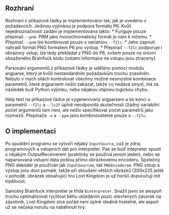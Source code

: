## Rozhraní

Rozhraní z příkazové řádky je implementováno tak, jak je uvedeno v požadavcích. Jedinou výjimkou je podpora formátu P6.
Kvůli nejednoznačnosti zadání je implementována takto: 
    *   Funguje pouze přepínač `--pnm`. PBM jako monochromatický formát je nám k ničemu.
    *   Přepínač `--pnm` lze kombinovat pouze s variantou `--f2lc`.
    *   Jeho zapnutí nahradí formát PNG formátem P6 pro výstup.
    *   Přepínač `--f2lc` podporuje i obrazový vstup, lze tedy překládat z PNG do P6, ovšem pouze na úrovni obsaženého
        Brainfuck kódu (ostatní informace na vstupu jsou ztraceny).
      
Parsování argumentů z příkazové řádky je uděláno pomocí modulu argparse, který je kvůli nestandardním požadavkům
trochu znásilněn. Nebylo v mých silách kontrolovat všechny možné nesmyslné kombinace parametrů, které argparsem nešlo
zakázat, takže co nedává smysl, má za následek buď Python výjimku, nebo nějakou vtipnou logickou chybu.

Help text na příkazové řádce je vygenerovaný argparsem a ke konci u parametrů `--f2lc` a `--lc2f` úplně neodpovídá 
skutečnosti (žádný variabilní počet argumentů tam není, ale nešlo specifikovat počet parametrů jako rozmezí). 
Přepínače `-o` a `--ppm` jsou kombinovatelné pouze s `--f2lc`. 


## O implementaci

Po spuštění programu se vytvoří nějaký `InputSource`, což je zdroj programových a vstupních dat pro interpreter. Pak 
se buď intepreter spustí s nějakým OutputReceiverem (prakticky se používá jenom jeden), nebo se naparsovaná vstupní data
pošlou přímo obrázkovému encoderu. Společný PNG dekodér je používán jak `InputSourcem`, tak `PNGEncoderem`. 
PNG vstup a výstup jsou dost pomalé, takže při zkoušení větších obrázků (300x225 ještě v pohodě, obrázek obsahující
hru Lost Kingdom je už horší) doporučuji mít trpělivost.

Samotný Brainfuck interpreter je třída `Binterpreter`. Snažil jsem se alespoň trochu optimalizovat rychlost běhu
ukládáním pozic otevřených závorek na zásobník. Lost Kingdom sice pořád není úplně ideálně hratelné, ale aspoň už se 
nečeká minutu na naběhnutí hry.
